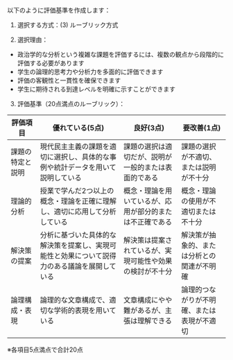 以下のように評価基準を作成します：

1. 選択する方式：(3) ルーブリック方式

2. 選択理由：
- 政治学的な分析という複雑な課題を評価するには、複数の観点から段階的に評価する必要があります
- 学生の論理的思考力や分析力を多面的に評価できます
- 評価の客観性と一貫性を確保できます
- 学生に期待される到達レベルを明確に示すことができます

3. 評価基準（20点満点のルーブリック）：

| 評価項目 | 優れている(5点) | 良好(3点) | 要改善(1点) |
|---------|----------------|-----------|------------|
| 課題の特定と説明 | 現代民主主義の課題を適切に選択し、具体的な事例や統計データを用いて説明している | 課題の選択は適切だが、説明が一般的または表面的である | 課題の選択が不適切、または説明が不十分 |
| 理論的分析 | 授業で学んだ2つ以上の概念・理論を正確に理解し、適切に応用して分析している | 概念・理論を用いているが、応用が部分的または不正確である | 概念・理論の使用が不適切または不十分 |
| 解決策の提案 | 分析に基づいた具体的な解決策を提案し、実現可能性と効果について説得力のある議論を展開している | 解決策は提案されているが、実現可能性や効果の検討が不十分 | 解決策が抽象的、または分析との関連が不明確 |
| 論理構成・表現 | 論理的な文章構成で、適切な学術的表現を用いている | 文章構成にやや難があるが、主張は理解できる | 論理的つながりが不明確、または表現が不適切 |

※各項目5点満点で合計20点